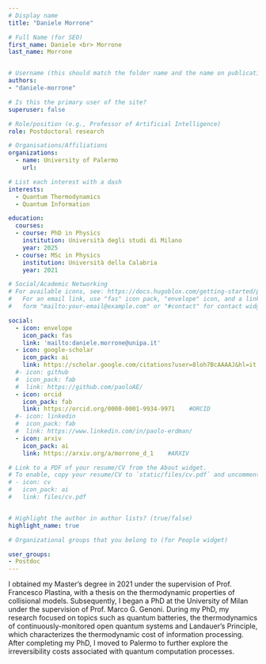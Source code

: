 ```yaml
---
# Display name
title: "Daniele Morrone"

# Full Name (for SEO)
first_name: Daniele <br> Morrone
last_name: Morrone


# Username (this should match the folder name and the name on publications)
authors:
- "daniele-morrone"

# Is this the primary user of the site?
superuser: false

# Role/position (e.g., Professor of Artificial Intelligence)
role: Postdoctoral research

# Organisations/Affiliations
organizations:
  - name: University of Palermo
    url: 

# List each interest with a dash
interests:
  - Quantum Thermodynamics
  - Quantum Information

education:
  courses:
  - course: PhD in Physics
    institution: Università degli studi di Milano
    year: 2025
  - course: MSc in Physics 
    institution: Università della Calabria
    year: 2021

# Social/Academic Networking
# For available icons, see: https://docs.hugoblox.com/getting-started/page-builder/#icons
#   For an email link, use "fas" icon pack, "envelope" icon, and a link in the
#   form "mailto:your-email@example.com" or "#contact" for contact widget.

social:
  - icon: envelope
    icon_pack: fas
    link: 'mailto:daniele.morrone@unipa.it'
  - icon: google-scholar 
    icon_pack: ai
    link: https://scholar.google.com/citations?user=8loh7BcAAAAJ&hl=it
  #- icon: github 
  #  icon_pack: fab
  #  link: https://github.com/paoloAE/
  - icon: orcid
    icon_pack: fab
    link: https://orcid.org/0000-0001-9934-9971    #ORCID
  #- icon: linkedin
  #  icon_pack: fab
  #  link: https://www.linkedin.com/in/paolo-erdman/
  - icon: arxiv
    icon_pack: ai
    link: https://arxiv.org/a/morrone_d_1    #ARXIV

# Link to a PDF of your resume/CV from the About widget.
# To enable, copy your resume/CV to `static/files/cv.pdf` and uncomment the lines below.
# - icon: cv
#   icon_pack: ai
#   link: files/cv.pdf


# Highlight the author in author lists? (true/false)
highlight_name: true

# Organizational groups that you belong to (for People widget)

user_groups:
- Postdoc
---
```

I obtained my Master’s degree in 2021 under the supervision of Prof. Francesco Plastina, with a thesis on the thermodynamic properties of collisional models. Subsequently, I began a PhD at the University of Milan under the supervision of Prof. Marco G. Genoni. During my PhD, my research focused on topics such as quantum batteries, the thermodynamics of continuously-monitored open quantum systems and Landauer’s Principle, which characterizes the thermodynamic cost of information processing.
After completing my PhD, I moved to Palermo to further explore the irreversibility costs associated with quantum computation processes. 





